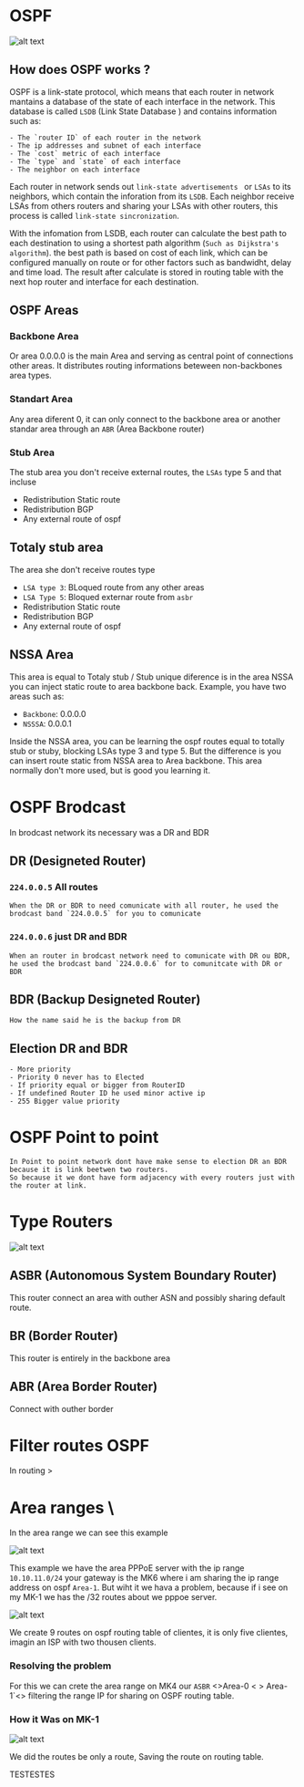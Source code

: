 
# OSPF

![alt text](ospf-img.png)

## How does OSPF works ? 
OSPF is a link-state protocol, which means that each router in network mantains a database of the state of each interface in the network.
This database is called `LSDB` (Link State Database ) and contains information such as: 

    - The `router ID` of each router in the network
    - The ip addresses and subnet of each interface
    - The `cost` metric of each interface
    - The `type` and `state` of each interface
    - The neighbor on each interface


Each router in network sends out `link-state advertisements ` or `LSAs` to its neighbors, which contain the inforation from its `LSDB`.
Each neighbor receive LSAs from others routers and sharing your LSAs with other routers, this process is called `link-state sincronization`.

With the infomation from LSDB, each router can calculate the best path to each destination to using a shortest path algorithm (`Such as Dijkstra's algorithm`). the best path is based on cost of each link, which can be configured manually on route or for other factors such as bandwidht, delay and time load. The result after calculate is stored in routing table with the next hop router and interface for each destination.

## OSPF Areas

### Backbone Area
Or area 0.0.0.0 is the main Area and serving as central point of connections other areas. It distributes routing informations beteween non-backbones area types.

### Standart Area
Any area diferent 0, it can only connect to the backbone area or another standar area through an `ABR` (Area Backbone router)

### Stub Area
The stub area you don't receive external routes, the `LSAs` type 5 and that incluse
- Redistribution Static route
- Redistribution BGP
- Any external route of ospf

## Totaly stub area 
The area she don't receive routes type 
- `LSA type 3`:  BLoqued route from any other areas 
- `LSA Type 5`:  Bloqued externar route from `asbr`
- Redistribution Static route
- Redistribution BGP
- Any external route of ospf 

## NSSA Area
This area is equal to Totaly stub / Stub unique diference is in the area NSSA you can inject static route to area backbone back.
Example, you have two areas such as:
- `Backbone`: 0.0.0.0
- `NSSSA`: 0.0.0.1

Inside the NSSA area, you can be learning the ospf routes equal to totally stub or stuby, blocking LSAs type 3 and type 5. But the difference is you can insert route static from NSSA area to Area backbone. This area normally don't more used, but is good you learning it. 


# OSPF Brodcast
In brodcast network its necessary was a DR and BDR

## DR (Designeted Router) 
### `224.0.0.5` All routes 
    When the DR or BDR to need comunicate with all router, he used the brodcast band `224.0.0.5` for you to comunicate 

### `224.0.0.6` just DR and BDR
    When an router in brodcast network need to comunicate with DR ou BDR, he used the brodcast band `224.0.0.6` for to comunitcate with DR or BDR



## BDR (Backup Designeted Router)
    How the name said he is the backup from DR

## Election DR and BDR
    - More priority 
    - Priority 0 never has to Elected
    - If priority equal or bigger from RouterID
    - If undefined Router ID he used minor active ip 
    - 255 Bigger value priority 


# OSPF Point to point
    In Point to point network dont have make sense to election DR an BDR because it is link beetwen two routers.
    So because it we dont have form adjacency with every routers just with the router at link.


# Type Routers
![alt text](type-routers.png)

## ASBR (Autonomous System Boundary Router)
This router connect an area with outher ASN and possibly sharing default route. 

## BR (Border Router)
This router is entirely in the backbone area

## ABR (Area Border Router)
Connect with outher border




# Filter routes OSPF

In routing > 




# Area ranges \

In the area range we can see this example

![alt text](pppoe-server.png)

This example we have the area  PPPoE server with the ip range  `10.10.11.0/24`  your gateway is the MK6 where i am sharing the ip range address on ospf `Area-1`. But wiht it we hava a problem, because if i see on my MK-1 we has the /32 routes about we pppoe server. 

![alt text](problem-pppoe-server.png)

We create 9 routes on ospf routing table of clientes, it is only  five clientes, imagin an ISP with two thousen clients. 

### Resolving the problem

For this we can crete the area range on MK4 our `ASBR` <>Area-0 < > Area-1`<>  filtering the range IP for sharing on OSPF routing table. 


### How it Was on MK-1  

![alt text](pppoe-problem-resolved.png)

We did the routes be only a route, Saving the route on routing table.

TESTESTES


















 